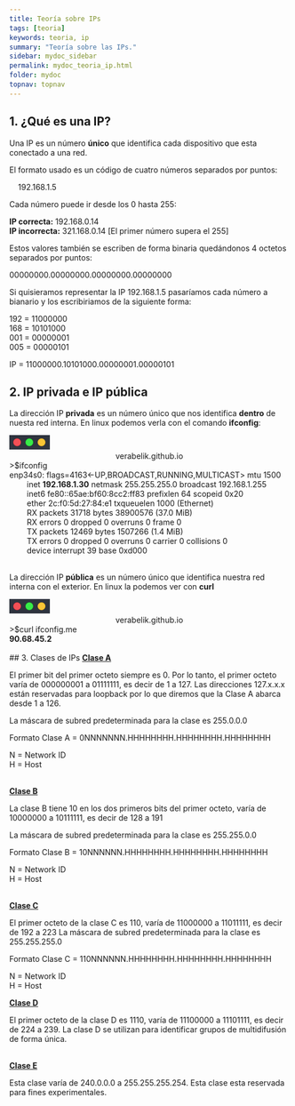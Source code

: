 ```yaml
---
title: Teoría sobre IPs
tags: [teoria]
keywords: teoria, ip
summary: "Teoría sobre las IPs."
sidebar: mydoc_sidebar
permalink: mydoc_teoria_ip.html
folder: mydoc
topnav: topnav
---
```


## 1. ¿Qué es una IP?
Una IP es un número **único** que identifica cada dispositivo que esta conectado a una red.

El formato usado es un código de cuatro números separados por puntos:

&nbsp;&nbsp;&nbsp;&nbsp;192.168.1.5

Cada número puede ir desde los 0 hasta 255:

**IP correcta:** 192.168.0.14<br/>
**IP incorrecta:** 321.168.0.14 [El primer número supera el 255]

Estos valores también se escriben de forma binaria quedándonos 4 octetos separados por puntos:

00000000.00000000.00000000.00000000

Si quisieramos representar la IP 192.168.1.5 pasaríamos cada número a bianario y los escribiriamos de la siguiente forma:

192 = 11000000<br/>
168 = 10101000<br/>
001 = 00000001<br/>
005 = 00000101<br/>

IP = 11000000.10101000.00000001.00000101

## 2. IP privada e IP pública
La dirección IP **privada** es un número único que nos identifica **dentro** de nuesta red interna.
En linux podemos verla con el comando **ifconfig**:
<!--TERMINAL-->
<link href="css/miEstilo.css" rel="stylesheet" type="text/css">
<div id="barra"><img src="images/terminal/botones.png" id="botones"><center id="texto_barra">verabelik.github.io</center></div>
<div id="terminal">
>$ifconfig<br/>
enp34s0: flags=4163<-UP,BROADCAST,RUNNING,MULTICAST>  mtu 1500<br/>
&nbsp;&nbsp;&nbsp;&nbsp;&nbsp;&nbsp;&nbsp;&nbsp;inet <b>192.168.1.30</b>  netmask 255.255.255.0  broadcast 192.168.1.255<br/>
&nbsp;&nbsp;&nbsp;&nbsp;&nbsp;&nbsp;&nbsp;&nbsp;inet6 fe80::65ae:bf60:8cc2:ff83  prefixlen 64  scopeid 0x20<br/>
&nbsp;&nbsp;&nbsp;&nbsp;&nbsp;&nbsp;&nbsp;&nbsp;ether 2c:f0:5d:27:84:e1  txqueuelen 1000  (Ethernet)<br/>
&nbsp;&nbsp;&nbsp;&nbsp;&nbsp;&nbsp;&nbsp;&nbsp;RX packets 31718  bytes 38900576 (37.0 MiB)<br/>
&nbsp;&nbsp;&nbsp;&nbsp;&nbsp;&nbsp;&nbsp;&nbsp;RX errors 0  dropped 0  overruns 0  frame 0<br/>
&nbsp;&nbsp;&nbsp;&nbsp;&nbsp;&nbsp;&nbsp;&nbsp;TX packets 12469  bytes 1507266 (1.4 MiB)<br/>
&nbsp;&nbsp;&nbsp;&nbsp;&nbsp;&nbsp;&nbsp;&nbsp;TX errors 0  dropped 0 overruns 0  carrier 0  collisions 0<br/>
&nbsp;&nbsp;&nbsp;&nbsp;&nbsp;&nbsp;&nbsp;&nbsp;device interrupt 39  base 0xd000<br/></div><br/>

La dirección IP **pública** es un número único que identifica nuestra red interna con el exterior. En linux la podemos ver con **curl**
<!--TERMINAL-->
<link href="css/miEstilo.css" rel="stylesheet" type="text/css">
<div id="barra"><img src="images/terminal/botones.png" id="botones"><center id="texto_barra">verabelik.github.io</center></div>
<div id="terminal">
>$curl ifconfig.me<br/>
<b>90.68.45.2</b><br/></div>

<br/>
## 3. Clases de IPs
<u><b>Clase A</b></u>

El primer bit del primer octeto siempre es 0. Por lo tanto, el primer octeto varía de 000000001 a 01111111, es decir de 1 a 127. Las direcciones 127.x.x.x están reservadas para loopback por lo que diremos que la Clase A abarca desde 1 a 126.

La máscara de subred predeterminada para la clase es 255.0.0.0

Formato Clase A = 0NNNNNNN.HHHHHHHH.HHHHHHHH.HHHHHHHH

N = Network ID<br/>
H = Host
<br/><br/>

<u><b>Clase B</b></u>

La clase B tiene 10 en los dos primeros bits del primer octeto, varía de 10000000 a 10111111, es decir de 128 a 191

La máscara de subred predeterminada para la clase es 255.255.0.0

Formato Clase B = 10NNNNNN.HHHHHHHH.HHHHHHHH.HHHHHHHH

N = Network ID<br/>
H = Host
<br/><br/>

<u><b>Clase C</b></u>

El primer octeto de la clase C es 110, varía de 11000000 a 11011111, es decir de 192 a 223
La máscara de subred predeterminada para la clase es 255.255.255.0

Formato Clase C = 110NNNNNN.HHHHHHHH.HHHHHHHH.HHHHHHHH

N = Network ID<br/>
H = Host

<u><b>Clase D</b></u>

El primer octeto de la clase D es 1110, varía de 11100000 a 11101111, es decir de 224 a 239. La clase D se utilizan para identificar grupos de multidifusión de forma única.
<br/><br/>

<u><b>Clase E</b></u>

Esta clase varía de 240.0.0.0 a 255.255.255.254. Esta clase esta reservada para fines experimentales.
<br/><br/>